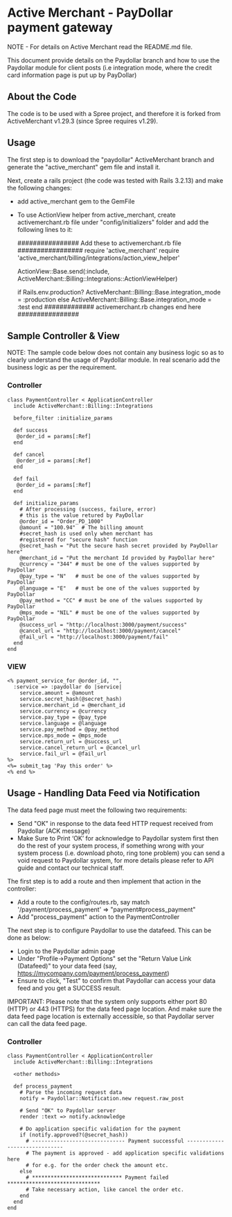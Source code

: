 # Active Merchant - PayDollar payment gateway

NOTE - For details on Active Merchant read the README.md file.

This document provide details on the Paydollar branch and how to use the Paydollar module for client posts (i.e integration mode, where the credit card information page is put up by PayDollar)

## About the Code
The code is to be used with a Spree project, and therefore it is forked from ActiveMerchant v1.29.3 (since Spree requires v1.29).

## Usage
The first step is to download the "paydollar" ActiveMerchant branch and generate the "active_merchant" gem file and install it.

Next, create a rails project (the code was tested with Rails 3.2.13) and make the following changes:
- add active_merchant gem to the GemFile
- To use ActionView helper from active_merchant, create activemerchant.rb file under "config/initializers" folder and add the following lines to it:

  ################ Add these to activemerchant.rb file ################# 
  require 'active_merchant'
  require 'active_merchant/billing/integrations/action_view_helper'

  ActionView::Base.send(:include, ActiveMerchant::Billing::Integrations::ActionViewHelper)

  if Rails.env.production?
    ActiveMerchant::Billing::Base.integration_mode = :production
  else
    ActiveMerchant::Billing::Base.integration_mode = :test
  end 
  ############# activemerchant.rb changes end here ################

## Sample Controller & View
NOTE: The sample code below does not contain any business logic so as to
clearly understand the usage of Paydollar module. In real scenario add 
the business logic as per the requirement.

### Controller
```
class PaymentController < ApplicationController
  include ActiveMerchant::Billing::Integrations
  
  before_filter :initialize_params
  
  def success
   @order_id = params[:Ref]
  end

  def cancel
   @order_id = params[:Ref]
  end

  def fail
   @order_id = params[:Ref]
  end

  def initialize_params
    # After processing (success, failure, error)
    # this is the value retured by PayDollar
    @order_id = "Order_PD_1000"
    @amount = "100.94"  # The billing amount
    #secret_hash is used only when merchant has
    #registered for "secure hash" function
    @secret_hash = "Put the secure hash secret provided by PayDollar here"
    @merchant_id = "Put the merchant Id provided by PayDollar here"
    @currency = "344" # must be one of the values supported by PayDollar
    @pay_type = "N"   # must be one of the values supported by PayDollar
    @language = "E"   # must be one of the values supported by PayDollar
    @pay_method = "CC" # must be one of the values supported by PayDollar
    @mps_mode = "NIL" # must be one of the values supported by PayDollar
    @success_url = "http://localhost:3000/payment/success"
    @cancel_url = "http://localhost:3000/payment/cancel"
    @fail_url = "http://localhost:3000/payment/fail"
  end
end
```
### VIEW
```
<% payment_service_for @order_id, "",
  :service => :paydollar do |service| 
    service.amount = @amount 
    service.secret_hash(@secret_hash)
    service.merchant_id = @merchant_id
    service.currency = @currency
    service.pay_type = @pay_type
    service.language = @language
    service.pay_method = @pay_method
    service.mps_mode = @mps_mode
    service.return_url = @success_url
    service.cancel_return_url = @cancel_url
    service.fail_url = @fail_url
%>
<%= submit_tag 'Pay this order' %>
<% end %>
```

## Usage - Handling Data Feed via Notification
The data feed page must meet the following two requirements:
- Send "OK" in response to the data feed HTTP request received from Paydollar (ACK message)
- Make Sure to Print ‘OK’ for acknowledge to Paydollar system first then do the rest of your system process, if something wrong with your system process (i.e. download photo, ring tone problem) you can send a void request to Paydollar system, for more details please refer to API guide and contact our technical staff.

The first step is to add a route and then implement that action in the controller:
- Add a route to the config/routes.rb, say 
    match '/payment/process_payment' => "payment#process_payment"
- Add "process_payment" action to the PaymentController

The next step is to configure Paydollar to use the datafeed. This can be done as below:
- Login to the Paydollar admin page
- Under "Profile->Payment Options" set the "Return Value Link (Datafeed)" to your data feed (say, https://mycompany.com/payment/process_payment)
- Ensure to click, "Test" to confirm that Paydollar can access your data feed and you get a SUCCESS result.

IMPORTANT: Please note that the system only supports either port 80 (HTTP) or 443 (HTTPS) for the data feed page location. And make sure the data feed page location is externally accessible, so that Paydollar server can call the data feed page.


### Controller
```
class PaymentController < ApplicationController
  include ActiveMerchant::Billing::Integrations

  <other methods>
  
  def process_payment
    # Parse the incoming request data
    notify = Paydollar::Notification.new request.raw_post
    
    # Send "OK" to Paydollar server
    render :text => notify.acknowledge

    # Do application specific validation for the payment
    if (notify.approved?(@secret_hash))
      # ------------------------------ Payment successful ------------------------------
      # The payment is approved - add application specific validations here
      # for e.g. for the order check the amount etc.
    else
      # ***************************** Payment failed ******************************
      # Take necessary action, like cancel the order etc.
    end
  end
end
```

